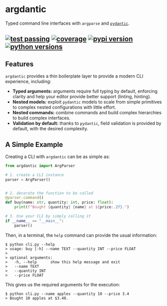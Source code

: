 # argdantic
Typed command line interfaces with `argparse` and [`pydantic`](https://github.com/pydantic/pydantic).

[![test passing](https://img.shields.io/github/workflow/status/edornd/argdantic/Test/main)](https://github.com/edornd/argdantic)
[![coverage](https://img.shields.io/codecov/c/gh/edornd/argdantic)](https://codecov.io/gh/edornd/argdantic)
[![pypi version](https://img.shields.io/pypi/v/argdantic)](https://pypi.org/project/argdantic/)
[![python versions](https://img.shields.io/pypi/pyversions/argdantic)](https://github.com/edornd/argdantic)
---

## Features

`argdantic` provides a thin boilerplate layer to provide a modern CLI experience, including:
- **Typed arguments:** arguments require full typing by default, enforcing clarity and help your editor provide better support (linting, hinting).
- **Nested models:** exploit `pydantic` models to scale from simple primitives to complex nested configurations with little effort.
- **Nested commands:** combine commands and build complex hierarchies to build complex interfaces.
- **Validation by default:** thanks to `pydantic`, field validation is provided by default, with the desired complexity.

## A Simple Example

Creating a CLI with `argdantic` can be as simple as:
```python
from argdantic import ArgParser

# 1. create a CLI instance
parser = ArgParser()


# 2. decorate the function to be called
@parser.command()
def buy(name: str, quantity: int, price: float):
    print(f"Bought {quantity} {name} at ${price:.2f}.")

# 3. Use your CLI by simply calling it
if __name__ == "__main__":
    parser()
```
Then, in a terminal, the `help` command can provide the usual information:

```console
$ python cli.py --help
> usage: buy [-h] --name TEXT --quantity INT --price FLOAT
>
> optional arguments:
>   -h, --help      show this help message and exit
>   --name TEXT
>   --quantity INT
>   --price FLOAT
```
This gives us the required arguments for the execution:
```console
$ python cli.py --name apples --quantity 10 --price 3.4
> Bought 10 apples at $3.40.
```

##







